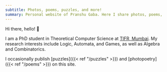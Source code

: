 ```yaml
---
subtitle: Photos, poems, puzzles, and more!
summary: Personal website of Pranshu Gaba. Here I share photos, poems, puzzles, and more!
---
```


Hi there, hello! :wave:

I am a PhD student in Theoretical Computer Science at [TIFR, Mumbai](https://www.tifr.res.in). 
My research interests include Logic, Automata, and Games, as well as Algebra and Combinatorics.

I occasionally publish 
[puzzles]({{< ref "/puzzles" >}}) 
and [photopoetry]({{< ref "/poems" >}})
on this site.